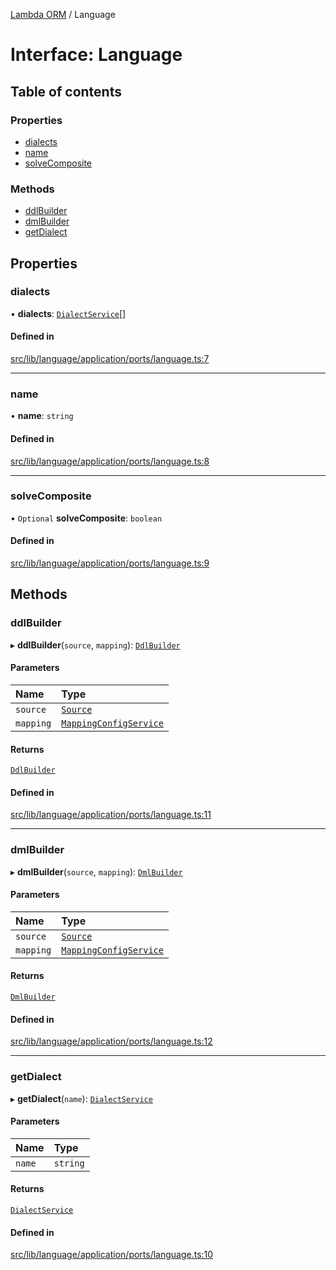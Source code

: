 [Lambda ORM](../README.md) / Language

# Interface: Language

## Table of contents

### Properties

- [dialects](Language.md#dialects)
- [name](Language.md#name)
- [solveComposite](Language.md#solvecomposite)

### Methods

- [ddlBuilder](Language.md#ddlbuilder)
- [dmlBuilder](Language.md#dmlbuilder)
- [getDialect](Language.md#getdialect)

## Properties

### dialects

• **dialects**: [`DialectService`](../classes/DialectService.md)[]

#### Defined in

[src/lib/language/application/ports/language.ts:7](https://github.com/lambda-orm/lambdaorm/blob/3956b91541983598296aa2d7a3e70bfb62959dfc/src/lib/language/application/ports/language.ts#L7)

___

### name

• **name**: `string`

#### Defined in

[src/lib/language/application/ports/language.ts:8](https://github.com/lambda-orm/lambdaorm/blob/3956b91541983598296aa2d7a3e70bfb62959dfc/src/lib/language/application/ports/language.ts#L8)

___

### solveComposite

• `Optional` **solveComposite**: `boolean`

#### Defined in

[src/lib/language/application/ports/language.ts:9](https://github.com/lambda-orm/lambdaorm/blob/3956b91541983598296aa2d7a3e70bfb62959dfc/src/lib/language/application/ports/language.ts#L9)

## Methods

### ddlBuilder

▸ **ddlBuilder**(`source`, `mapping`): [`DdlBuilder`](DdlBuilder.md)

#### Parameters

| Name | Type |
| :------ | :------ |
| `source` | [`Source`](Source.md) |
| `mapping` | [`MappingConfigService`](../classes/MappingConfigService.md) |

#### Returns

[`DdlBuilder`](DdlBuilder.md)

#### Defined in

[src/lib/language/application/ports/language.ts:11](https://github.com/lambda-orm/lambdaorm/blob/3956b91541983598296aa2d7a3e70bfb62959dfc/src/lib/language/application/ports/language.ts#L11)

___

### dmlBuilder

▸ **dmlBuilder**(`source`, `mapping`): [`DmlBuilder`](DmlBuilder.md)

#### Parameters

| Name | Type |
| :------ | :------ |
| `source` | [`Source`](Source.md) |
| `mapping` | [`MappingConfigService`](../classes/MappingConfigService.md) |

#### Returns

[`DmlBuilder`](DmlBuilder.md)

#### Defined in

[src/lib/language/application/ports/language.ts:12](https://github.com/lambda-orm/lambdaorm/blob/3956b91541983598296aa2d7a3e70bfb62959dfc/src/lib/language/application/ports/language.ts#L12)

___

### getDialect

▸ **getDialect**(`name`): [`DialectService`](../classes/DialectService.md)

#### Parameters

| Name | Type |
| :------ | :------ |
| `name` | `string` |

#### Returns

[`DialectService`](../classes/DialectService.md)

#### Defined in

[src/lib/language/application/ports/language.ts:10](https://github.com/lambda-orm/lambdaorm/blob/3956b91541983598296aa2d7a3e70bfb62959dfc/src/lib/language/application/ports/language.ts#L10)
